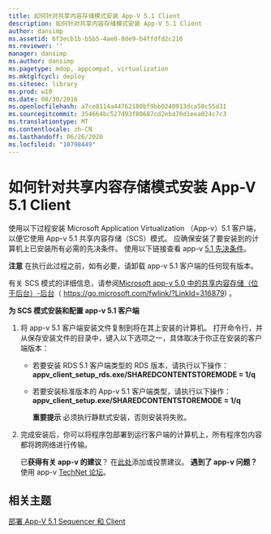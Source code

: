 ```yaml
---
title: 如何针对共享内容存储模式安装 App-V 5.1 Client
description: 如何针对共享内容存储模式安装 App-V 5.1 Client
author: dansimp
ms.assetid: 6f3ecb1b-b5b5-4ae0-8de9-b4ffdfd2c216
ms.reviewer: ''
manager: dansimp
ms.author: dansimp
ms.pagetype: mdop, appcompat, virtualization
ms.mktglfcycl: deploy
ms.sitesec: library
ms.prod: w10
ms.date: 08/30/2016
ms.openlocfilehash: a7ce8114a44762180bf9bb0240913dca50c55d31
ms.sourcegitcommit: 354664bc527d93f80687cd2eba70d1eea024c7c3
ms.translationtype: MT
ms.contentlocale: zh-CN
ms.lasthandoff: 06/26/2020
ms.locfileid: "10798449"
---
```

# 如何针对共享内容存储模式安装 App-V 5.1 Client


使用以下过程安装 Microsoft Application Virtualization （App-v）5.1 客户端，以便它使用 App-v 5.1 共享内容存储（SCS）模式。 应确保安装了要安装到的计算机上已安装所有必需的先决条件。 使用以下链接查看 app-v [5.1 先决条件](app-v-51-prerequisites.md)。

**注意** 在执行此过程之前，如有必要，请卸载 app-v 5.1 客户端的任何现有版本。

 

有关 SCS 模式的详细信息，请参阅[Microsoft app-v 5.0 中的共享内容存储（位于后台）-后台](https://go.microsoft.com/fwlink/?LinkId=316879)（ https://go.microsoft.com/fwlink/?LinkId=316879) 。

**为 SCS 模式安装和配置 app-v 5.1 客户端**

1.  将 app-v 5.1 客户端安装文件复制到将在其上安装的计算机。 打开命令行，并从保存安装文件的目录中，键入以下选项之一，具体取决于你正在安装的客户端版本：

    -   若要安装 RDS 5.1 客户端类型的 RDS 版本，请执行以下操作： **appv\_client\_setup\_rds.exe/SHAREDCONTENTSTOREMODE = 1/q**

    -   若要安装标准版本的 App-v 5.1 客户端类型，请执行以下操作： **appv\_client\_setup.exe/SHAREDCONTENTSTOREMODE = 1/q**

        **重要提示** 必须执行静默式安装，否则安装将失败。

         

2.  完成安装后，你可以将程序包部署到运行客户端的计算机上，所有程序包内容都将跨网络进行传输。

    已**获得有关 app-v 的建议**？ 在[此处](http://appv.uservoice.com/forums/280448-microsoft-application-virtualization)添加或投票建议。 **遇到了 app-v 问题？** 使用 app-v [TechNet 论坛](https://social.technet.microsoft.com/Forums/home?forum=mdopappv)。

## 相关主题


[部署 App-V 5.1 Sequencer 和 Client](deploying-the-app-v-51-sequencer-and-client.md)

 

 






